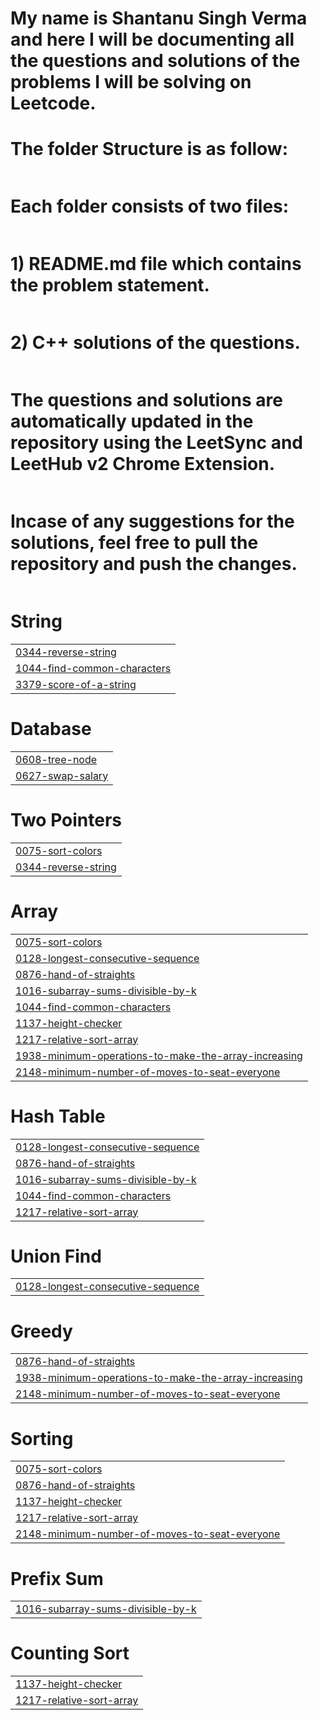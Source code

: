 # My name is Shantanu Singh Verma and here I will be documenting all the questions and solutions of the problems I will be solving on Leetcode.<br>
###


# The folder Structure is as follow:<br>
|  |
| ------- |
# Each folder consists of two files:<br>
|  |
| ------- |
# 1) README.md file which contains the problem statement.<br>
|  |
| ------- |
# 2) C++ solutions of the questions.
|  |
| ------- |
# The questions and solutions are automatically updated in the repository using the LeetSync and LeetHub v2 Chrome Extension.
|  |
| ------- |
# Incase of any suggestions for the solutions, feel free to pull the repository and push the changes.
|  |
| ------- |
# String
|  |
| ------- |
| [0344-reverse-string](https://github.com/Shantanu2003/LeetCode_Solutions-2/tree/master/0344-reverse-string) |
| [1044-find-common-characters](https://github.com/Shantanu2003/LeetCode_Solutions-2/tree/master/1044-find-common-characters) |
| [3379-score-of-a-string](https://github.com/Shantanu2003/LeetCode_Solutions-2/tree/master/3379-score-of-a-string) |
# Database
|  |
| ------- |
| [0608-tree-node](https://github.com/Shantanu2003/LeetCode_Solutions-2/tree/master/0608-tree-node) |
| [0627-swap-salary](https://github.com/Shantanu2003/LeetCode_Solutions-2/tree/master/0627-swap-salary) |
# Two Pointers
|  |
| ------- |
| [0075-sort-colors](https://github.com/Shantanu2003/LeetCode_Solutions-2/tree/master/0075-sort-colors) |
| [0344-reverse-string](https://github.com/Shantanu2003/LeetCode_Solutions-2/tree/master/0344-reverse-string) |
# Array
|  |
| ------- |
| [0075-sort-colors](https://github.com/Shantanu2003/LeetCode_Solutions-2/tree/master/0075-sort-colors) |
| [0128-longest-consecutive-sequence](https://github.com/Shantanu2003/LeetCode_Solutions-2/tree/master/0128-longest-consecutive-sequence) |
| [0876-hand-of-straights](https://github.com/Shantanu2003/LeetCode_Solutions-2/tree/master/0876-hand-of-straights) |
| [1016-subarray-sums-divisible-by-k](https://github.com/Shantanu2003/LeetCode_Solutions-2/tree/master/1016-subarray-sums-divisible-by-k) |
| [1044-find-common-characters](https://github.com/Shantanu2003/LeetCode_Solutions-2/tree/master/1044-find-common-characters) |
| [1137-height-checker](https://github.com/Shantanu2003/LeetCode_Solutions-2/tree/master/1137-height-checker) |
| [1217-relative-sort-array](https://github.com/Shantanu2003/LeetCode_Solutions-2/tree/master/1217-relative-sort-array) |
| [1938-minimum-operations-to-make-the-array-increasing](https://github.com/Shantanu2003/LeetCode_Solutions-2/tree/master/1938-minimum-operations-to-make-the-array-increasing) |
| [2148-minimum-number-of-moves-to-seat-everyone](https://github.com/Shantanu2003/LeetCode_Solutions-2/tree/master/2148-minimum-number-of-moves-to-seat-everyone) |
# Hash Table
|  |
| ------- |
| [0128-longest-consecutive-sequence](https://github.com/Shantanu2003/LeetCode_Solutions-2/tree/master/0128-longest-consecutive-sequence) |
| [0876-hand-of-straights](https://github.com/Shantanu2003/LeetCode_Solutions-2/tree/master/0876-hand-of-straights) |
| [1016-subarray-sums-divisible-by-k](https://github.com/Shantanu2003/LeetCode_Solutions-2/tree/master/1016-subarray-sums-divisible-by-k) |
| [1044-find-common-characters](https://github.com/Shantanu2003/LeetCode_Solutions-2/tree/master/1044-find-common-characters) |
| [1217-relative-sort-array](https://github.com/Shantanu2003/LeetCode_Solutions-2/tree/master/1217-relative-sort-array) |
# Union Find
|  |
| ------- |
| [0128-longest-consecutive-sequence](https://github.com/Shantanu2003/LeetCode_Solutions-2/tree/master/0128-longest-consecutive-sequence) |
# Greedy
|  |
| ------- |
| [0876-hand-of-straights](https://github.com/Shantanu2003/LeetCode_Solutions-2/tree/master/0876-hand-of-straights) |
| [1938-minimum-operations-to-make-the-array-increasing](https://github.com/Shantanu2003/LeetCode_Solutions-2/tree/master/1938-minimum-operations-to-make-the-array-increasing) |
| [2148-minimum-number-of-moves-to-seat-everyone](https://github.com/Shantanu2003/LeetCode_Solutions-2/tree/master/2148-minimum-number-of-moves-to-seat-everyone) |
# Sorting
|  |
| ------- |
| [0075-sort-colors](https://github.com/Shantanu2003/LeetCode_Solutions-2/tree/master/0075-sort-colors) |
| [0876-hand-of-straights](https://github.com/Shantanu2003/LeetCode_Solutions-2/tree/master/0876-hand-of-straights) |
| [1137-height-checker](https://github.com/Shantanu2003/LeetCode_Solutions-2/tree/master/1137-height-checker) |
| [1217-relative-sort-array](https://github.com/Shantanu2003/LeetCode_Solutions-2/tree/master/1217-relative-sort-array) |
| [2148-minimum-number-of-moves-to-seat-everyone](https://github.com/Shantanu2003/LeetCode_Solutions-2/tree/master/2148-minimum-number-of-moves-to-seat-everyone) |
# Prefix Sum
|  |
| ------- |
| [1016-subarray-sums-divisible-by-k](https://github.com/Shantanu2003/LeetCode_Solutions-2/tree/master/1016-subarray-sums-divisible-by-k) |
# Counting Sort
|  |
| ------- |
| [1137-height-checker](https://github.com/Shantanu2003/LeetCode_Solutions-2/tree/master/1137-height-checker) |
| [1217-relative-sort-array](https://github.com/Shantanu2003/LeetCode_Solutions-2/tree/master/1217-relative-sort-array) |